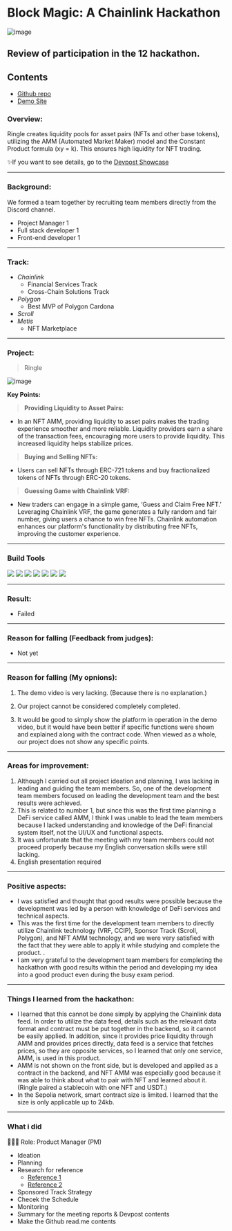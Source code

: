 # Block Magic: A Chainlink Hackathon
![image](https://github.com/Joseph-hackathon/hackathon/assets/144579614/c5d8ac1c-f0b7-4f6f-91a9-ccd4a730b52f)

## Review of participation in the 12 hackathon.

## Contents
- [Github repo](https://github.com/SUNIDHI-JAIN125/Block-Magic-Hackathon)
- [Demo Site](https://block-magic-hackathon.vercel.app/)

### Overview:
Ringle creates liquidity pools for asset pairs (NFTs and other base tokens), utilizing the AMM (Automated Market Maker) model and the Constant Product formula (xy = k). This ensures high liquidity for NFT trading.

✨If you want to see details, go to the [Devpost Showcase](https://devpost.com/software/ringle?ref_content=my-projects-tab&ref_feature=my_projects)

---
### Background:
We formed a team together by recruiting team members directly from the Discord channel.
- Project Manager 1
- Full stack developer 1
- Front-end developer 1

---
### Track:

- *Chainlink*
  - Financial Services Track
  - Cross-Chain Solutions Track
- *Polygon*
  - Best MVP of Polygon Cardona
- *Scroll*
- *Metis*
  - NFT Marketplace

---
### Project:
> Ringle

![image](https://github.com/Joseph-hackathon/hackathon/assets/144579614/65ed9757-8b47-4e7e-b478-1415b0c618bd)

**Key Points:**

> **Providing Liquidity to Asset Pairs:**
- In an NFT AMM, providing liquidity to asset pairs makes the trading experience smoother and more reliable. Liquidity providers earn a share of the transaction fees, encouraging more users to provide liquidity. This increased liquidity helps stabilize prices.

> **Buying and Selling NFTs:**
- Users can sell NFTs through ERC-721 tokens and buy fractionalized tokens of NFTs through ERC-20 tokens.

> **Guessing Game with Chainlink VRF:**
- New traders can engage in a simple game, ‘Guess and Claim Free NFT.’ Leveraging Chainlink VRF, the game generates a fully random and fair number, giving users a chance to win free NFTs. Chainlink automation enhances our platform's functionality by distributing free NFTs, improving the customer experience.

---
### Build Tools
<img src="https://img.shields.io/badge/Typescript-3178C6?style=flat&logo=typescript&logoColor=white"/> <img src="https://img.shields.io/badge/Go-00ADD8?style=flat&logo=go&logoColor=white"/> <img src="https://img.shields.io/badge/JavaScript-F7DF1E?style=flat&logo=javascript&logoColor=white"/> <img src="https://img.shields.io/badge/Next.js-ffffff?style=flat&logo=nextdotjs&logoColor=black"/> <img src="https://img.shields.io/badge/React-61DAFB?style=flat&logo=react&logoColor=white"/> <img src="https://img.shields.io/badge/Solidity-363636?style=flat&logo=solidity&logoColor=white"/> <img src="https://img.shields.io/badge/Web3.js-F16822?style=flat&logo=web3dotjs&logoColor=white"/>

---
### Result:
- Failed

---
### Reason for falling (Feedback from judges):
- Not yet

---
### Reason for falling (My opnions):
1) The demo video is very lacking. (Because there is no explanation.) 

2) Our project cannot be considered completely completed. 

3) It would be good to simply show the platform in operation in the demo video, but it would have been better if specific functions were shown and explained along with the contract code. When viewed as a whole, our project does not show any specific points.

---
### Areas for improvement:
1) Although I carried out all project ideation and planning, I was lacking in leading and guiding the team members. So, one of the development team members focused on leading the development team and the best results were achieved.
2) This is related to number 1, but since this was the first time planning a DeFi service called AMM, I think I was unable to lead the team members because I lacked understanding and knowledge of the DeFi financial system itself, not the UI/UX and functional aspects.
3) It was unfortunate that the meeting with my team members could not proceed properly because my English conversation skills were still lacking.
4) English presentation required

---
### Positive aspects:
- I was satisfied and thought that good results were possible because the development was led by a person with knowledge of DeFi services and technical aspects.
- This was the first time for the development team members to directly utilize Chainlink technology (VRF, CCIP), Sponsor Track (Scroll, Polygon), and NFT AMM technology, and we were very satisfied with the fact that they were able to apply it while studying and complete the product. .
- I am very grateful to the development team members for completing the hackathon with good results within the period and developing my idea into a good product even during the busy exam period.

---
### Things I learned from the hackathon:
- I learned that this cannot be done simply by applying the Chainlink data feed. In order to utilize the data feed, details such as the relevant data format and contract must be put together in the backend, so it cannot be easily applied.
In addition, since it provides price liquidity through AMM and provides prices directly, data feed is a service that fetches prices, so they are opposite services, so I learned that only one service, AMM, is used in this product.
- AMM is not shown on the front side, but is developed and applied as a contract in the backend, and NFT AMM was especially good because it was able to think about what to pair with NFT and learned about it.
(Ringle paired a stablecoin with one NFT and USDT.)
- In the Sepolia network, smart contract size is limited. I learned that the size is only applicable up to 24kb.

---
### What i did
👨🏼‍💻 Role: Product Manager (PM)

- Ideation
- Planning
- Research for reference
  - [Reference 1](https://github.com/outdoteth/caviar)
  - [Reference 2](https://github.com/easonnong/penguin-finance)
- Sponsored Track Strategy
- Checek the Schedule
- Monitoring
- Summary for the meeting reports & Devpost contents
- Make the Github read.me contents
